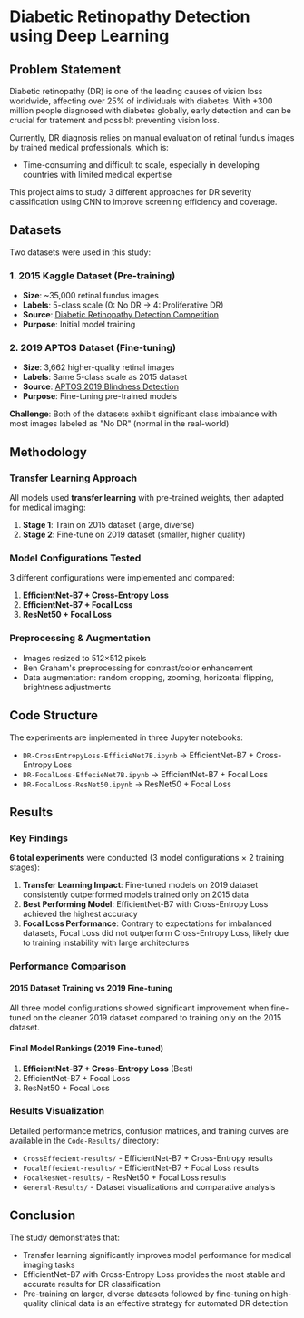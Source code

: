 # Diabetic Retinopathy Detection using Deep Learning

## Problem Statement

Diabetic retinopathy (DR) is one of the leading causes of vision loss worldwide, affecting over 25% of individuals with diabetes. With +300 million people diagnosed with diabetes globally, early detection and can be crucial for tratement and possiblt preventing vision loss.

Currently, DR diagnosis relies on manual evaluation of retinal fundus images by trained medical professionals, which is:
- Time-consuming and difficult to scale, especially in developing countries with limited medical expertise

This project aims to study 3 different approaches for DR severity classification using CNN to improve screening efficiency and coverage.

## Datasets

Two datasets were used in this study:

### 1. 2015 Kaggle Dataset (Pre-training)
- **Size**: ~35,000 retinal fundus images
- **Labels**: 5-class scale (0: No DR → 4: Proliferative DR)
- **Source**: [Diabetic Retinopathy Detection Competition](https://www.kaggle.com/datasets/tanlikesmath/diabetic-retinopathy-resized)
- **Purpose**: Initial model training

### 2. 2019 APTOS Dataset (Fine-tuning)
- **Size**: 3,662 higher-quality retinal images  
- **Labels**: Same 5-class scale as 2015 dataset
- **Source**: [APTOS 2019 Blindness Detection](https://www.kaggle.com/c/aptos2019-blindness-detection/data)
- **Purpose**: Fine-tuning pre-trained models

**Challenge**: Both of the datasets exhibit significant class imbalance with most images labeled as "No DR" (normal in the real-world)

## Methodology

### Transfer Learning Approach
All models used **transfer learning** with pre-trained weights, then adapted for medical imaging:

1. **Stage 1**: Train on 2015 dataset (large, diverse)
2. **Stage 2**: Fine-tune on 2019 dataset (smaller, higher quality)

### Model Configurations Tested
3 different configurations were implemented and compared:

1. **EfficientNet-B7 + Cross-Entropy Loss**
2. **EfficientNet-B7 + Focal Loss** 
3. **ResNet50 + Focal Loss**

### Preprocessing & Augmentation
- Images resized to 512×512 pixels
- Ben Graham's preprocessing for contrast/color enhancement
- Data augmentation: random cropping, zooming, horizontal flipping, brightness adjustments

## Code Structure

The experiments are implemented in three Jupyter notebooks:

- `DR-CrossEntropyLoss-EfficieNet7B.ipynb` → EfficientNet-B7 + Cross-Entropy Loss
- `DR-FocalLoss-EffecieNet7B.ipynb` → EfficientNet-B7 + Focal Loss  
- `DR-FocalLoss-ResNet50.ipynb` → ResNet50 + Focal Loss

## Results

### Key Findings

**6 total experiments** were conducted (3 model configurations × 2 training stages):

1. **Transfer Learning Impact**: Fine-tuned models on 2019 dataset consistently outperformed models trained only on 2015 data
2. **Best Performing Model**: EfficientNet-B7 with Cross-Entropy Loss achieved the highest accuracy
3. **Focal Loss Performance**: Contrary to expectations for imbalanced datasets, Focal Loss did not outperform Cross-Entropy Loss, likely due to training instability with large architectures

### Performance Comparison

#### 2015 Dataset Training vs 2019 Fine-tuning
All three model configurations showed significant improvement when fine-tuned on the cleaner 2019 dataset compared to training only on the 2015 dataset.

#### Final Model Rankings (2019 Fine-tuned)
1. **EfficientNet-B7 + Cross-Entropy Loss** (Best)
2. EfficientNet-B7 + Focal Loss  
3. ResNet50 + Focal Loss

### Results Visualization
Detailed performance metrics, confusion matrices, and training curves are available in the `Code-Results/` directory:
- `CrossEffecient-results/` - EfficientNet-B7 + Cross-Entropy results
- `FocalEffecient-results/` - EfficientNet-B7 + Focal Loss results  
- `FocalResNet-results/` - ResNet50 + Focal Loss results
- `General-Results/` - Dataset visualizations and comparative analysis

## Conclusion

The study demonstrates that:
- Transfer learning significantly improves model performance for medical imaging tasks
- EfficientNet-B7 with Cross-Entropy Loss provides the most stable and accurate results for DR classification
- Pre-training on larger, diverse datasets followed by fine-tuning on high-quality clinical data is an effective strategy for automated DR detection 
